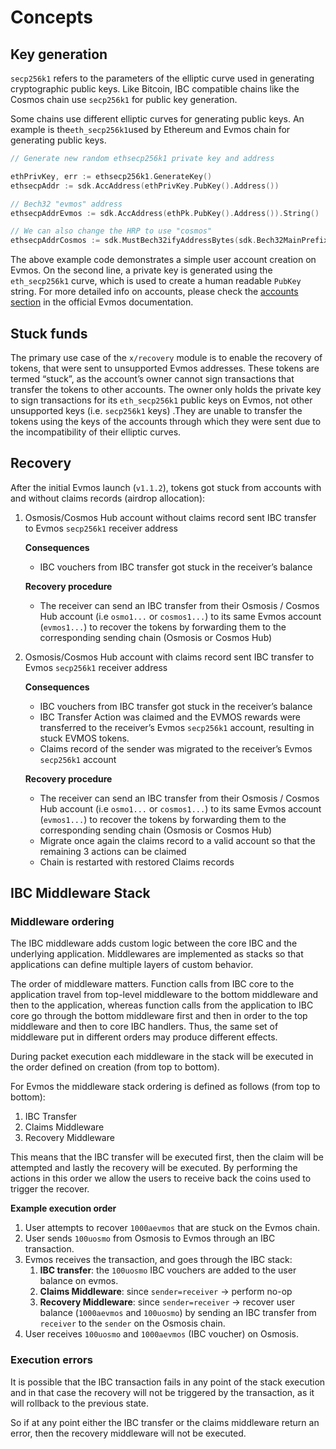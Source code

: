 <!--
order: 1
-->

# Concepts

## Key generation

`secp256k1` refers to the parameters of the elliptic curve used in generating cryptographic public keys. Like Bitcoin, IBC compatible chains like the Cosmos chain use `secp256k1` for public key generation.

Some chains use different elliptic curves for generating public keys. An example is the`eth_secp256k1`used by Ethereum and Evmos chain for generating public keys.

```go
// Generate new random ethsecp256k1 private key and address

ethPrivKey, err := ethsecp256k1.GenerateKey()
ethsecpAddr := sdk.AccAddress(ethPrivKey.PubKey().Address())

// Bech32 "evmos" address
ethsecpAddrEvmos := sdk.AccAddress(ethPk.PubKey().Address()).String()

// We can also change the HRP to use "cosmos"
ethsecpAddrCosmos := sdk.MustBech32ifyAddressBytes(sdk.Bech32MainPrefix, ethsecpAddr)
```

The above example code demonstrates a simple user account creation on Evmos.
On the second line, a private key is generated using the `eth_secp256k1` curve, which is used to create a human readable `PubKey` string.
For more detailed info on accounts, please check the [accounts section](https://evmos.dev/basics/accounts.html#evmos-accounts) in the official Evmos documentation.

## Stuck funds

The primary use case of the `x/recovery` module is to enable the recovery of tokens, that were sent to unsupported Evmos addresses. These tokens are termed “stuck”, as the account’s owner cannot sign transactions that transfer the tokens to other accounts. The owner only holds the private key to sign transactions for its `eth_secp256k1` public keys on Evmos, not other unsupported keys (i.e. `secp256k1` keys) .They are unable to transfer the tokens using the keys of the accounts through which they were sent due to the incompatibility of their elliptic curves.

## Recovery

After the initial Evmos launch (`v1.1.2`), tokens got stuck from accounts with and without claims records (airdrop allocation):

1. Osmosis/Cosmos Hub account without claims record sent IBC transfer to Evmos `secp256k1` receiver address

    **Consequences**

    - IBC vouchers from IBC transfer got stuck in the receiver’s balance

    **Recovery procedure**

    - The receiver can send an IBC transfer from their Osmosis / Cosmos Hub  account (i.e `osmo1...` or `cosmos1...`) to its same Evmos account (`evmos1...`) to recover the tokens by forwarding them to the corresponding sending chain (Osmosis or Cosmos Hub)
2. Osmosis/Cosmos Hub account with claims record sent IBC transfer to Evmos `secp256k1` receiver address

    **Consequences**

    - IBC vouchers  from IBC transfer got stuck in the receiver’s balance
    - IBC Transfer Action was claimed and the EVMOS rewards were transferred to the receiver’s Evmos `secp256k1` account, resulting in stuck EVMOS tokens.
    - Claims record of the sender was migrated to the receiver’s Evmos `secp256k1` account

    **Recovery procedure**

    - The receiver can send an IBC transfer from their Osmosis / Cosmos Hub  account (i.e `osmo1...` or `cosmos1...`) to its same Evmos account (`evmos1...`)  to recover the tokens by forwarding them to the corresponding sending chain (Osmosis or Cosmos Hub)
    - Migrate once again the claims record to a valid account so that the remaining 3 actions can be claimed
    - Chain is restarted with restored Claims records

## IBC Middleware Stack

### Middleware ordering

The IBC middleware adds custom logic between the core IBC and the underlying application. Middlewares are implemented as stacks so that applications can define multiple layers of custom behavior.

The order of middleware matters. Function calls from IBC core to the application travel from top-level middleware to the bottom middleware and then to the application, whereas function calls from the application to IBC core go through the bottom middleware first and then in order to the top middleware and then to core IBC handlers. Thus, the same set of middleware put in different orders may produce different effects.

During packet execution each middleware in the stack will be executed in the order defined on creation (from top to bottom).

For Evmos the middleware stack ordering is defined as follows (from top to bottom):

1. IBC Transfer
2. Claims Middleware
3. Recovery Middleware

This means that the IBC transfer will be executed first, then the claim will be attempted and lastly the recovery will be executed. By performing the actions in this order we allow the users to receive back the coins used to trigger the recover.

**Example execution order**

1. User attempts to recover `1000aevmos` that are stuck on the Evmos chain.
2. User sends `100uosmo` from Osmosis to Evmos through an IBC transaction.
3. Evmos receives the transaction, and goes through the IBC stack:
    1. **IBC transfer**: the `100uosmo` IBC vouchers are added to the user balance on evmos.
    2. **Claims Middleware**: since `sender=receiver` -> perform no-op
    3. **Recovery Middleware**: since `sender=receiver` -> recover user balance (`1000aevmos` and `100uosmo`) by sending an IBC transfer from `receiver` to the `sender` on the Osmosis chain.
4. User receives `100uosmo` and `1000aevmos` (IBC voucher) on Osmosis.

### Execution errors

It is possible that the IBC transaction fails in any point of the stack execution and in that case the recovery will not be triggered by the transaction, as it will rollback to the previous state.

So if at any point either the IBC transfer or the claims middleware return an error, then the recovery middleware will not be executed.

